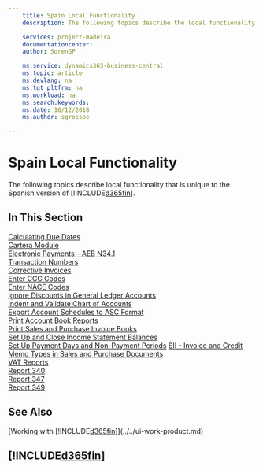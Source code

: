 ```yaml
---
    title: Spain Local Functionality
    description: The following topics describe the local functionality in the Spanish version of Business Central.

    services: project-madeira
    documentationcenter: ''
    author: SorenGP

    ms.service: dynamics365-business-central
    ms.topic: article
    ms.devlang: na
    ms.tgt_pltfrm: na
    ms.workload: na
    ms.search.keywords:
    ms.date: 10/12/2018
    ms.author: sgroespe

---
```

# Spain Local Functionality
The following topics describe local functionality that is unique to the Spanish version of [!INCLUDE[d365fin](../../includes/d365fin_md.md)].  

## In This Section  
[Calculating Due Dates](calculating-due-dates.md)  
[Cartera Module](cartera-module.md)  
[Electronic Payments – AEB N34.1](electronic-payments-aeb-n341.md)  
[Transaction Numbers](transaction-numbers.md)  
[Corrective Invoices](corrective-invoices.md)  
[Enter CCC Codes](how-to-enter-ccc-codes.md)  
[Enter NACE Codes](how-to-enter-nace-codes.md)  
[Ignore Discounts in General Ledger Accounts](how-to-ignore-discounts-in-general-ledger-accounts.md)  
[Indent and Validate Chart of Accounts](how-to-indent-and-validate-chart-of-accounts.md)  
[Export Account Schedules to ASC Format](how-to-export-account-schedules-to-asc-format.md)  
[Print Account Book Reports](how-to-print-account-book-reports.md)  
[Print Sales and Purchase Invoice Books](how-to-print-sales-and-purchase-invoice-books.md)  
[Set Up and Close Income Statement Balances](how-to-set-up-and-close-income-statement-balances.md)  
[Set Up Payment Days and Non-Payment Periods](how-to-set-up-payment-days-and-non-payment-periods.md)
[SII - Invoice and Credit Memo Types in Sales and Purchase Documents](SII-invoice-types-sales-purchase-documents.md)  
[VAT Reports](vat-reports.md)  
[Report 340](report-340.md)  
[Report 347](report-347.md)  
[Report 349](report-349.md)  

## See Also
[Working with [!INCLUDE[d365fin](../../includes/d365fin_md.md)]](../../ui-work-product.md)

## [!INCLUDE[d365fin](../../includes/free_trial_md.md)]  

